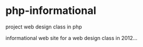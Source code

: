 # php-informational
project web design class in php

informational web site for a web design class in 2012...
